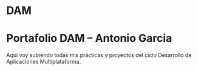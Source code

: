 # DAM
# Portafolio DAM – Antonio Garcia
Aquí voy subiendo todas mis prácticas y proyectos del ciclo Desarrollo de Aplicaciones Multiplataforma.
